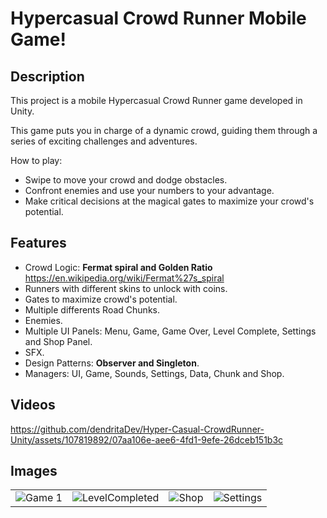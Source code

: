 # Hypercasual Crowd Runner Mobile Game!
## Description
This project is a mobile Hypercasual Crowd Runner game developed in Unity. 

This game puts you in charge of a dynamic crowd, guiding them through a series of exciting challenges and adventures.

How to play:
- Swipe to move your crowd and dodge obstacles.
- Confront enemies and use your numbers to your advantage.
- Make critical decisions at the magical gates to maximize your crowd's potential.

## Features
 -  Crowd Logic: **Fermat spiral and Golden Ratio** https://en.wikipedia.org/wiki/Fermat%27s_spiral
 -  Runners with different skins to unlock with coins.
 -  Gates to maximize crowd's potential.
 -  Multiple differents Road Chunks.
 -  Enemies.
 -  Multiple UI Panels: Menu, Game, Game Over, Level Complete, Settings and Shop Panel.
 -  SFX.
 -  Design Patterns: **Observer and Singleton**.
 -  Managers: UI, Game, Sounds, Settings, Data, Chunk and Shop.

## Videos



https://github.com/dendritaDev/Hyper-Casual-CrowdRunner-Unity/assets/107819892/07aa106e-aee6-4fd1-9efe-26dceb151b3c



## Images
<table>
  <tr>
    <td><img src="https://github.com/dendritaDev/Hyper-Casual-CrowdRunner-Unity/blob/main/GameImg.png" alt="Game 1"></td>
    <td><img src="https://github.com/dendritaDev/Hyper-Casual-CrowdRunner-Unity/blob/main/LevelCompetedImg.png" alt="LevelCompleted"></td>
      <td><img src="https://github.com/dendritaDev/Hyper-Casual-CrowdRunner-Unity/blob/main/ShopImg.png" alt="Shop"></td>
    <td><img src="https://github.com/dendritaDev/Hyper-Casual-CrowdRunner-Unity/blob/main/SettingsImg.png" alt="Settings"></td>
  </tr>
</table>
